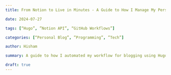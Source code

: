 ```yaml
---
title: From Notion to Live in Minutes - A Guide to How I Manage My Personal Blog Through Notion

date: 2024-07-27

tags: [“Hugo”, ”Notion API”, “GitHub Workflows”]

categories: [“Personal Blog”, ”Programming”, ”Tech”]

author: Hisham

summary: A guide to how I automated my workflow for blogging using Hugo + Notion

draft: true
---
```


<Your Content Here>
